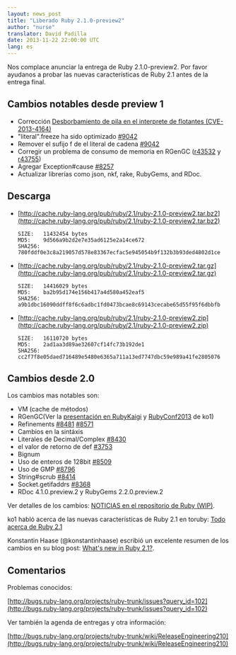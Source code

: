 ```yaml
---
layout: news_post
title: "Liberado Ruby 2.1.0-preview2"
author: "nurse"
translator: David Padilla
date: 2013-11-22 22:00:00 UTC
lang: es
---
```


Nos complace anunciar la entrega de Ruby 2.1.0-preview2.
Por favor ayudanos a probar las nuevas características de Ruby 2.1 antes de
la entrega final.

## Cambios notables desde preview 1

* Corrección [Desborbamiento de pila en el interprete de flotantes (CVE-2013-4164)](/es/news/2013/11/22/heap-overflow-in-floating-point-parsing-cve-2013-4164/)
* "literal".freeze ha sido optimizado [#9042](https://bugs.ruby-lang.org/issues/9042)
* Remover el sufijo f de el literal de cadena [#9042](https://bugs.ruby-lang.org/issues/9042)
* Corregir un problema de consumo de memoria en RGenGC ([r43532](http://svn.ruby-lang.org/cgi-bin/viewvc.cgi?view=rev&revision=43532) y [r43755](http://svn.ruby-lang.org/cgi-bin/viewvc.cgi?view=rev&revision=43755))
* Agregar Exception#cause [#8257](https://bugs.ruby-lang.org/issues/8257)
* Actualizar librerías como json, nkf, rake, RubyGems, and RDoc.

## Descarga

* [http://cache.ruby-lang.org/pub/ruby/2.1/ruby-2.1.0-preview2.tar.bz2](http://cache.ruby-lang.org/pub/ruby/2.1/ruby-2.1.0-preview2.tar.bz2)

      SIZE:   11432454 bytes
      MD5:    9d566a9b2d2e7e35ad6125e2a14ce672
      SHA256: 780fddf0e3c8a219057d578e83367ecfac5e945054b9f132b3b93ded4802d1ce

* [http://cache.ruby-lang.org/pub/ruby/2.1/ruby-2.1.0-preview2.tar.gz](http://cache.ruby-lang.org/pub/ruby/2.1/ruby-2.1.0-preview2.tar.gz)

      SIZE:   14416029 bytes
      MD5:    ba2b95d174e156b417a4d580a452eaf5
      SHA256: a9b1dbc16090ddff8f6c6adbc1fd0473bcae8c69143cecabe65d55f95f6dbbfb

* [http://cache.ruby-lang.org/pub/ruby/2.1/ruby-2.1.0-preview2.zip](http://cache.ruby-lang.org/pub/ruby/2.1/ruby-2.1.0-preview2.zip)

      SIZE:   16110720 bytes
      MD5:    2ad1aa3d89ae32607cf14fc73b192de1
      SHA256: cc2f7f8e05daed716489e5480e6365a711a13ed7747dbc59e989a41fe2805076

## Cambios desde 2.0

Los cambios mas notables son:

* VM (cache de métodos)
* RGenGC(Ver la [presentación en RubyKaigi](http://rubykaigi.org/2013/talk/S73) y [RubyConf2013](http://www.atdot.net/~ko1/activities/rubyconf2013-ko1_pub.pdf) de ko1)
* Refinements [#8481](https://bugs.ruby-lang.org/issues/8481) [#8571](https://bugs.ruby-lang.org/issues/8571)
* Cambios en la sintáxis
 * Literales de Decimal/Complex [#8430](https://bugs.ruby-lang.org/issues/8430)
 * el valor de retorno de def [#3753](https://bugs.ruby-lang.org/issues/3753)
* Bignum
 * Uso de enteros de 128bit [#8509](https://bugs.ruby-lang.org/issues/8509)
 * Uso de GMP [#8796](https://bugs.ruby-lang.org/issues/8796)
* String#scrub [#8414](https://bugs.ruby-lang.org/issues/8414)
* Socket.getifaddrs [#8368](https://bugs.ruby-lang.org/issues/8368)
* RDoc 4.1.0.preview.2 y RubyGems 2.2.0.preview.2

Ver detalles de los cambios:
[NOTICIAS en el repositorio de Ruby (WIP)](https://github.com/ruby/ruby/blob/v2_1_0_preview2/NEWS).

ko1 habló acerca de las nuevas características de Ruby 2.1 en
toruby: [Todo acerca de Ruby 2.1](http://www.atdot.net/~ko1/activities/toruby05-ko1.pdf)

Konstantin Haase (@konstantinhaase) escribió un excelente resumen de los
cambios en su blog post: [What's new in Ruby 2.1?](http://rkh.im/ruby-2.1).

## Comentarios

Problemas conocidos:

[http://bugs.ruby-lang.org/projects/ruby-trunk/issues?query_id=102](http://bugs.ruby-lang.org/projects/ruby-trunk/issues?query_id=102)

Ver también la agenda de entregas y otra información:

[http://bugs.ruby-lang.org/projects/ruby-trunk/wiki/ReleaseEngineering210](http://bugs.ruby-lang.org/projects/ruby-trunk/wiki/ReleaseEngineering210)


